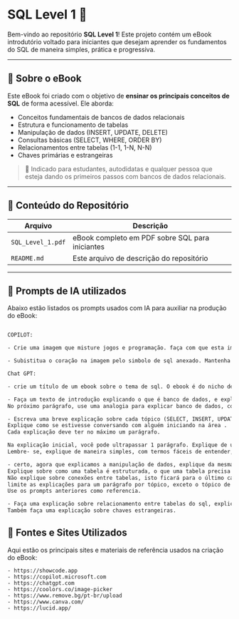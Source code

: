 # SQL Level 1 📘

Bem-vindo ao repositório **SQL Level 1**! Este projeto contém um eBook introdutório voltado para iniciantes que desejam aprender os fundamentos do SQL de maneira simples, prática e progressiva.

---

## 📖 Sobre o eBook

Este eBook foi criado com o objetivo de **ensinar os principais conceitos de SQL** de forma acessível. Ele aborda:

- Conceitos fundamentais de bancos de dados relacionais  
- Estrutura e funcionamento de tabelas  
- Manipulação de dados (INSERT, UPDATE, DELETE)  
- Consultas básicas (SELECT, WHERE, ORDER BY)  
- Relacionamentos entre tabelas (1-1, 1-N, N-N)  
- Chaves primárias e estrangeiras    

> 📌 Indicado para estudantes, autodidatas e qualquer pessoa que esteja dando os primeiros passos com bancos de dados relacionais.

---

## 📂 Conteúdo do Repositório

| Arquivo                | Descrição                              |
|------------------------|------------------------------------------|
| `SQL_Level_1.pdf`      | eBook completo em PDF sobre SQL para iniciantes |
| `README.md`            | Este arquivo de descrição do repositório |

---

## 🤖 Prompts de IA utilizados

Abaixo estão listados os prompts usados com IA para auxiliar na produção do eBook:

```txt

COPILOT:

- Crie uma imagem que misture jogos e programação. faça com que esta imagem seja feita em forma de pixel art.

- Subistitua o coração na imagem pelo simbolo de sql anexado. Mantenha a temática de 8-bit.

Chat GPT:

- crie um título de um ebook sobre o tema de sql. O ebook é do nicho de programação e do subnicho de sql. O titulo deve ser épico e curto, e tenha uma temática mais nerdv. O ebook será destinado a pessoas começando agora a estudar sql. Me liste 5 variações de títulos.

- Faça um texto de introdução explicando o que é banco de dados, e explicando como um banco de dados funciona, em um parágrafo.
No próximo parágrafo, use uma analogia para explicar banco de dados, como um armário de roupas e as suas gavetas, sendo o armário o banco e as gavetas as tabelas que armazenam os dados (roupas).

- Escreva uma breve explicação sobre cada tópico (SELECT, INSERT, UPDATE, DELETE). Faça uma breve introdução sobre o que cada um eles representam
Explique como se estivesse conversando com alguém iniciando na área .
Cada explicação deve ter no máximo um parágrafo.

Na explicação inicial, você pode ultrapassar 1 parágrafo. Explique de uma maneira mais detalhada na mesma. 
Lembre- se, explique de maneira simples, com termos fáceis de entender, como se estivesse explicando para alguem que está começando agora na área.

- certo, agora que explicamos a manipulação de dados, explique da mesma forma como as tabelas do sql funcionam.
Explique sobre como uma tabela é estruturada, o que uma tabela precisa para funcionar.
Não explique sobre conexões entre tabelas, isto ficará para o último capítulo.
limite as explicações para um parágrafo por tópico, exceto o tópico de introdução.
Use os prompts anteriores como referencia.

- Faça uma explicação sobre relacionamento entre tabelas do sql, explicando sobre relacionamentos 1-1, 1-n e n-n. 
Também faça uma explicação sobre chaves estrangeiras.
```

## 🔗 Fontes e Sites Utilizados
Aqui estão os principais sites e materiais de referência usados na criação do eBook:
```text
- https://showcode.app
- https://copilot.microsoft.com
- https://chatgpt.com
- https://coolors.co/image-picker
- https://www.remove.bg/pt-br/upload
- https://www.canva.com/
- https://lucid.app/
```

